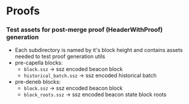 # Proofs

### Test assets for post-merge proof (HeaderWithProof) generation
- Each subdirectory is named by it's block height and contains assets needed to test proof generation utils
- pre-capella blocks:
  - `block.ssz` -> ssz encoded beacon block
  - `historical_batch.ssz` -> ssz encoded historical batch
- pre-deneb blocks:
  - `block.ssz` -> ssz encoded beacon block
  - `block_roots.ssz` -> ssz encoded beacon state block roots
